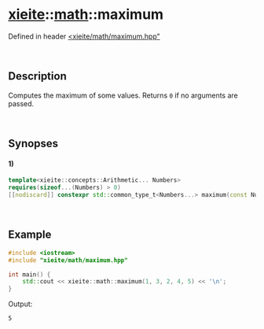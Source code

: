 # [xieite](../../xieite.md)\:\:[math](../../math.md)\:\:maximum
Defined in header [<xieite/math/maximum.hpp"](../../../include/xieite/math/maximum.hpp)

&nbsp;

## Description
Computes the maximum of some values. Returns `0` if no arguments are passed.

&nbsp;

## Synopses
#### 1)
```cpp
template<xieite::concepts::Arithmetic... Numbers>
requires(sizeof...(Numbers) > 0)
[[nodiscard]] constexpr std::common_type_t<Numbers...> maximum(const Numbers... values) noexcept;
```

&nbsp;

## Example
```cpp
#include <iostream>
#include "xieite/math/maximum.hpp"

int main() {
    std::cout << xieite::math::maximum(1, 3, 2, 4, 5) << '\n';
}
```
Output:
```
5
```
